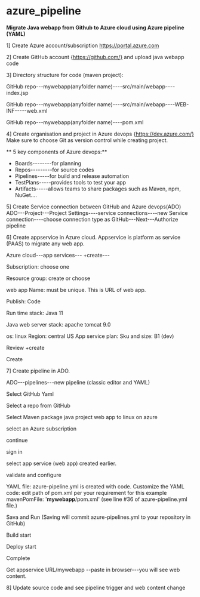 # azure_pipeline

**Migrate Java webapp from Github to Azure cloud using Azure pipeline (YAML)**

1] Create Azure account/subscription https://portal.azure.com

2] Create GitHub account {https://github.com/} and upload java webapp code

3] Directory structure for code (maven project):

   GitHub repo---mywebapp(anyfolder name)----src/main/webapp----index.jsp
   
   GitHub repo---mywebapp(anyfolder name)----src/main/webapp----WEB-INF-----web.xml
   
   GitHub repo---mywebapp(anyfolder name)----pom.xml
   
4] Create organisation and project in Azure devops {https://dev.azure.com/}
   Make sure to choose Git as version control while creating project.
   
  ** 5 key components of Azure devops:**
  * Boards--------for planning
  * Repos---------for source codes
  * Pipelines-----for build and release automation
  * TestPlans-----provides tools to test your app 
  * Artifacts-----allows teams to share packages such as Maven, npm, NuGet....
   
5] Create Service connection between GitHub and Azure devops(ADO)
   ADO---Project---Project Settings----service connections----new Service connection----choose connection type as GitHub---Next---Authorize pipeline
   
6] Create appservice in Azure cloud. Appservice is platform as service (PAAS) to migrate any web app. 

   Azure cloud---app services--- +create---
   
   Subscription: choose one
   
   Resource group: create or choose
   
   web app Name: must be unique. This is URL of web app. 
   
   Publish: Code
   
   Run time stack: Java 11
   
   Java web server stack: apache tomcat 9.0
   
   os: linux
   Region: central US
   App service plan: 
               Sku and size: B1 (dev)
               
   Review +create
   
   Create
   
7] Create pipeline in ADO.

   ADO---pipelines---new pipeline (classic editor and YAML)
   
   Select GitHub Yaml
   
   Select a repo from GitHub
   
   Select Maven package java project web app to linux on azure
   
   select an Azure subscription
   
   continue
   
   sign in 
   
   select app service (web app) created earlier.
   
   validate and configure
   
   YAML file: azure-pipeline.yml is created with code. 
   Customize the YAML code: edit path of pom.xml per your requirement
           for this example mavenPomFile: '**mywebapp**/pom.xml' (see line #36 of azure-pipeline.yml file.)
           
   Sava and Run (Saving will commit azure-pipelines.yml to your repository in GitHub)
   
   Build start
   
   Deploy start
   
   Complete
   
   Get appservice URL/mywebapp --paste in browser---you will see web content. 
   
8] Update source code and see pipeline trigger and web content change 
   
